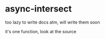 async-intersect
===============

too lazy to write docs atm, will write them soon

it's one function, look at the source

